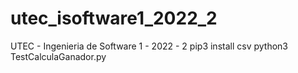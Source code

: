 # utec_isoftware1_2022_2
UTEC - Ingenieria de Software 1 - 2022 - 2
pip3 install csv
python3 TestCalculaGanador.py
